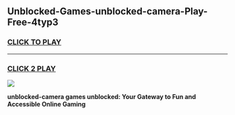 
## Unblocked-Games-unblocked-camera-Play-Free-4typ3
<h3>
<a href="https://premium76.site?title=unblocked-camera&ref=23A">CLICK TO PLAY</a></h3>
<hr>

<h3>
<a href="https://premium76.site?title=unblocked-camera&ref=23A">CLICK 2 PLAY</a>
  
</h3>

<a href="https://premium76.site?title=unblocked-camera&ref=23A"><img src="https://clearcache.store/games.png"></a>


**unblocked-camera games unblocked: Your Gateway to Fun and Accessible Online Gaming**
